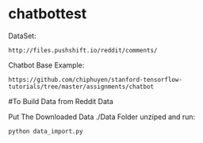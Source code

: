 # chatbottest

DataSet:

```
http://files.pushshift.io/reddit/comments/
```

Chatbot Base Example:

```
https://github.com/chiphuyen/stanford-tensorflow-tutorials/tree/master/assignments/chatbot
```

#To Build Data from Reddit Data

Put The Downloaded Data ./Data Folder unziped and run:

```python
python data_import.py
```
